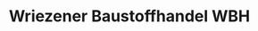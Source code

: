 ---
title: "Wriezener Baustoffhandel WBH"
url: /oderberg/wriezener-baustoffhandel-wbh/
shop: Baustoffe
---